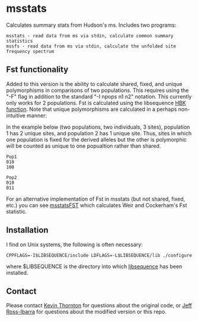 # msstats

Calculates summary stats from Hudson's ms. Includes two programs:

	msstats - read data from ms via stdin, calculate common summary statistics
	mssfs - read data from ms via stdin, calculate the unfolded site frequency spectrum

## Fst functionality

Added to this version is the ability to calculate shared, fixed, and unique polymorphisms in comparisons of two populations. 
This requires using the "-F" flag in addition to the standard "-I npops n1 n2" notation. This currently only works for 2 populations.
Fst is calculated using the libsequence [HBK function](http://molpopgen.org/software/libsequence/doc/html/classSequence_1_1FST.html#a3dc3987daf9d4e4b7f6c39fdba53b68e).
Note that unique polymorphisms are calculated in a perhaps non-intuitive manner:

In the example below (two populations, two individuals, 3 sites), population 1 has 2 unique sites, and population 2 has 1 unique site.
Thus, sites in which one population is fixed for the derived alleles but the other is polymorphic will be counted as unique to one popualtion rather than shared.

	Pop1
	010
	100

	Pop2
	010
	011

For an alternative implementation of Fst in msstats (but not shared, fixed, etc.) you can see [msstatsFST](https://github.com/rossibarra/msstatsFST) which calculates Weir and Cockerham's Fst statistic.

## Installation

I find on Unix systems, the following is often necessary:

	CPPFLAGS=-I$LIBSEQUENCE/include LDFLAGS=-L$LIBSEQUENCE/lib ./configure 

where $LIBSEQUENCE is the directory into which [libsequence](https://github.com/RILAB/libsequence) has been installed. 


## Contact

Please contact [Kevin Thornton](www.molpopgen.org) for questions about the original code, or [Jeff Ross-Ibarra](www.rilab.org) for questions about the modified version or this repo.

